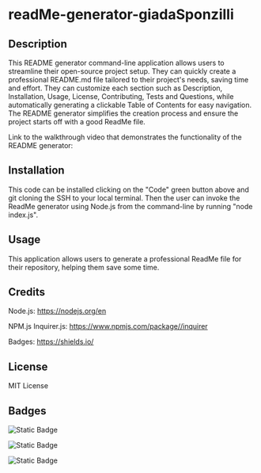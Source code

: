 # readMe-generator-giadaSponzilli

## Description

This README generator command-line application allows users to streamline their open-source project setup. They can quickly create a professional README.md file tailored to their project's needs, saving time and effort. They can customize each section such as Description, Installation, Usage, License, Contributing, Tests and Questions, while automatically generating a clickable Table of Contents for easy navigation. The README generator simplifies the creation process and ensure the project starts off with a good ReadMe file.

Link to the walkthrough video that demonstrates the functionality of the README generator:

## Installation

This code can be installed clicking on the "Code" green button above and git cloning the SSH to your local terminal.
Then the user can invoke the ReadMe generator using Node.js from the command-line by running "node index.js".

## Usage

This application allows users to generate a professional ReadMe file for their repository, helping them save some time.

## Credits
Node.js: https://nodejs.org/en

NPM.js Inquirer.js: https://www.npmjs.com/package//inquirer

Badges: https://shields.io/

## License

MIT License

## Badges

![Static Badge](https://img.shields.io/badge/100%25-blue?label=JavaScript&labelColor=yellow)

![Static Badge](https://img.shields.io/badge/Node.js-green)

![Static Badge](https://img.shields.io/badge/NPM.js-red)



